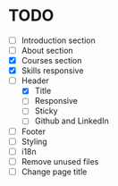 # TODO

- [ ] Introduction section
- [ ] About section
- [x] Courses section
- [x] Skills responsive
- [ ] Header
  - [x] Title
  - [ ] Responsive
  - [ ] Sticky
  - [ ] Github and LinkedIn
- [ ] Footer
- [ ] Styling
- [ ] i18n
- [ ] Remove unused files
- [ ] Change page title
